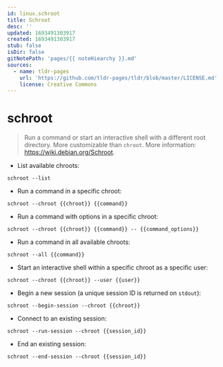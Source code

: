 ```yaml
---
id: linux.schroot
title: Schroot
desc: ''
updated: 1693491303917
created: 1693491303917
stub: false
isDir: false
gitNotePath: 'pages/{{ noteHiearchy }}.md'
sources:
  - name: tldr-pages
    url: 'https://github.com/tldr-pages/tldr/blob/master/LICENSE.md'
    license: Creative Commons
---
```

# schroot

> Run a command or start an interactive shell with a different root directory. More customizable than `chroot`.
> More information: <https://wiki.debian.org/Schroot>.

- List available chroots:

`schroot --list`

- Run a command in a specific chroot:

`schroot --chroot {{chroot}} {{command}}`

- Run a command with options in a specific chroot:

`schroot --chroot {{chroot}} {{command}} -- {{command_options}}`

- Run a command in all available chroots:

`schroot --all {{command}}`

- Start an interactive shell within a specific chroot as a specific user:

`schroot --chroot {{chroot}} --user {{user}}`

- Begin a new session (a unique session ID is returned on `stdout`):

`schroot --begin-session --chroot {{chroot}}`

- Connect to an existing session:

`schroot --run-session --chroot {{session_id}}`

- End an existing session:

`schroot --end-session --chroot {{session_id}}`


